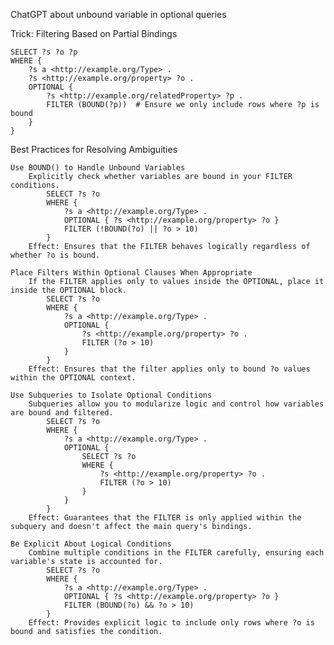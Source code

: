 ChatGPT about unbound variable in optional queries

Trick: Filtering Based on Partial Bindings

    SELECT ?s ?o ?p
    WHERE {
        ?s a <http://example.org/Type> .
        ?s <http://example.org/property> ?o .
        OPTIONAL {
            ?s <http://example.org/relatedProperty> ?p .
            FILTER (BOUND(?p))  # Ensure we only include rows where ?p is bound
        }
    }


Best Practices for Resolving Ambiguities

    Use BOUND() to Handle Unbound Variables
        Explicitly check whether variables are bound in your FILTER conditions.
            SELECT ?s ?o
            WHERE {
                ?s a <http://example.org/Type> .
                OPTIONAL { ?s <http://example.org/property> ?o }
                FILTER (!BOUND(?o) || ?o > 10)
            }
        Effect: Ensures that the FILTER behaves logically regardless of whether ?o is bound.

    Place Filters Within Optional Clauses When Appropriate
        If the FILTER applies only to values inside the OPTIONAL, place it inside the OPTIONAL block.
            SELECT ?s ?o
            WHERE {
                ?s a <http://example.org/Type> .
                OPTIONAL {
                    ?s <http://example.org/property> ?o .
                    FILTER (?o > 10)
                }
            }
        Effect: Ensures that the filter applies only to bound ?o values within the OPTIONAL context.

    Use Subqueries to Isolate Optional Conditions
        Subqueries allow you to modularize logic and control how variables are bound and filtered.
            SELECT ?s ?o
            WHERE {
                ?s a <http://example.org/Type> .
                OPTIONAL {
                    SELECT ?s ?o
                    WHERE {
                        ?s <http://example.org/property> ?o .
                        FILTER (?o > 10)
                    }
                }
            }
        Effect: Guarantees that the FILTER is only applied within the subquery and doesn't affect the main query's bindings.
    
    Be Explicit About Logical Conditions
        Combine multiple conditions in the FILTER carefully, ensuring each variable's state is accounted for.
            SELECT ?s ?o
            WHERE {
                ?s a <http://example.org/Type> .
                OPTIONAL { ?s <http://example.org/property> ?o }
                FILTER (BOUND(?o) && ?o > 10)
            }
        Effect: Provides explicit logic to include only rows where ?o is bound and satisfies the condition.
    
